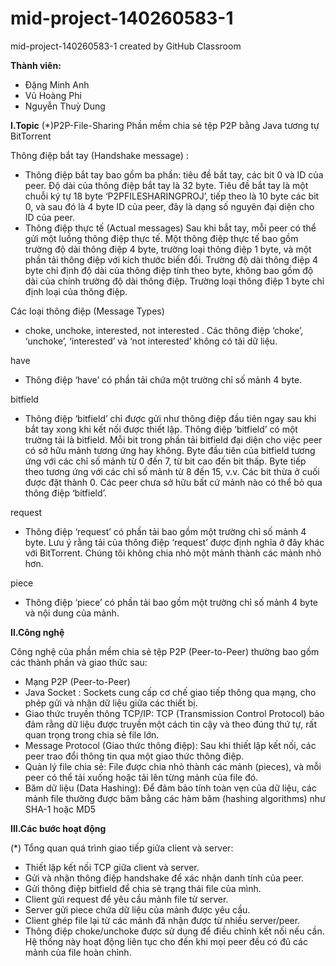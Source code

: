 # mid-project-140260583-1
mid-project-140260583-1 created by GitHub Classroom

**Thành viên:** 
  - Đặng Minh Anh
  - Vũ Hoàng Phi
  - Nguyễn Thuỳ Dung

**I.Topic**
(*)P2P-File-Sharing
Phần mềm chia sẻ tệp P2P bằng Java tương tự BitTorrent

Thông điệp bắt tay (Handshake message) :
  - Thông điệp bắt tay bao gồm ba phần: tiêu đề bắt tay, các bit 0 và ID của peer. Độ dài của thông điệp bắt tay là 32 byte. Tiêu đề bắt tay là một chuỗi ký tự 18 byte ‘P2PFILESHARINGPROJ’, tiếp theo là 10 byte các bit 0, và sau đó là 4 byte ID của peer, đây là dạng số nguyên đại diện cho ID của peer.
  - Thông điệp thực tế (Actual messages)
Sau khi bắt tay, mỗi peer có thể gửi một luồng thông điệp thực tế. Một thông điệp thực tế bao gồm trường độ dài thông điệp 4 byte, trường loại thông điệp 1 byte, và một phần tải thông điệp với kích thước biến đổi. Trường độ dài thông điệp 4 byte chỉ định độ dài của thông điệp tính theo byte, không bao gồm độ dài của chính trường độ dài thông điệp. Trường loại thông điệp 1 byte chỉ định loại của thông điệp.

Các loại thông điệp (Message Types)
  - choke, unchoke, interested, not interested . Các thông điệp ‘choke’, ‘unchoke’, ‘interested’ và ‘not interested’ không có tải dữ liệu.

have
  - Thông điệp ‘have’ có phần tải chứa một trường chỉ số mảnh 4 byte.

bitfield
  - Thông điệp ‘bitfield’ chỉ được gửi như thông điệp đầu tiên ngay sau khi bắt tay xong khi kết nối được thiết lập. Thông điệp ‘bitfield’ có một trường tải là bitfield. Mỗi bit trong phần tải bitfield đại diện cho việc peer có sở hữu mảnh tương ứng hay không. Byte đầu tiên của bitfield tương ứng với các chỉ số mảnh từ 0 đến 7, từ bit cao đến bit thấp. Byte tiếp theo tương ứng với các chỉ số mảnh từ 8 đến 15, v.v. Các bit thừa ở cuối được đặt thành 0. Các peer chưa sở hữu bất cứ mảnh nào có thể bỏ qua thông điệp ‘bitfield’.

request
  - Thông điệp ‘request’ có phần tải bao gồm một trường chỉ số mảnh 4 byte. Lưu ý rằng tải của thông điệp ‘request’ được định nghĩa ở đây khác với BitTorrent. Chúng tôi không chia nhỏ một mảnh thành các mảnh nhỏ hơn.

piece
  - Thông điệp ‘piece’ có phần tải bao gồm một trường chỉ số mảnh 4 byte và nội dung của mảnh.

**II.Công nghệ**

Công nghệ của phần mềm chia sẻ tệp P2P (Peer-to-Peer)  thường bao gồm các thành phần và giao thức sau:

  - Mạng P2P (Peer-to-Peer)
  - Java Socket : Sockets cung cấp cơ chế giao tiếp thông qua mạng, cho phép gửi và nhận dữ liệu giữa các thiết bị.
  - Giao thức truyền thông TCP/IP: TCP (Transmission Control Protocol) bảo đảm rằng dữ liệu được truyền một cách tin cậy và theo đúng thứ tự, rất quan trọng trong chia sẻ file lớn.
  - Message Protocol (Giao thức thông điệp): Sau khi thiết lập kết nối, các peer trao đổi thông tin qua một giao thức thông điệp.
  - Quản lý file chia sẻ: File được chia nhỏ thành các mảnh (pieces), và mỗi peer có thể tải xuống hoặc tải lên từng mảnh của file đó.
  - Băm dữ liệu (Data Hashing): Để đảm bảo tính toàn vẹn của dữ liệu, các mảnh file thường được băm bằng các hàm băm (hashing algorithms) như SHA-1 hoặc MD5

**III.Các bước hoạt động**

  (*) Tổng quan quá trình giao tiếp giữa client và server:
  - Thiết lập kết nối TCP giữa client và server.
  - Gửi và nhận thông điệp handshake để xác nhận danh tính của peer.
  - Gửi thông điệp bitfield để chia sẻ trạng thái file của mình.
  - Client gửi request để yêu cầu mảnh file từ server.
  - Server gửi piece chứa dữ liệu của mảnh được yêu cầu.
  - Client ghép file lại từ các mảnh đã nhận được từ nhiều server/peer.
  - Thông điệp choke/unchoke được sử dụng để điều chỉnh kết nối nếu cần.
Hệ thống này hoạt động liên tục cho đến khi mọi peer đều có đủ các mảnh của file hoàn chỉnh.
